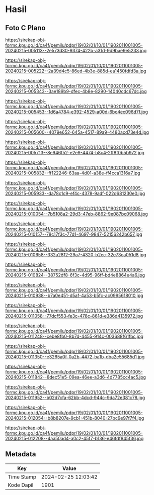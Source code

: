 # Hasil

## Foto C Plano

https://sirekap-obj-formc.kpu.go.id/ca4f/pemilu/pdpr/19/02/01/10/01/1902011001005-20240215-005113--2e573d30-9374-422b-a31d-9d9bae9e5233.jpg

https://sirekap-obj-formc.kpu.go.id/ca4f/pemilu/pdpr/19/02/01/10/01/1902011001005-20240215-005222--2a39d4c5-86ed-4b3e-885d-ea1450fdfd3a.jpg

https://sirekap-obj-formc.kpu.go.id/ca4f/pemilu/pdpr/19/02/01/10/01/1902011001005-20240215-005343--3ae189b9-dfec-4b8e-8290-14040cdc67dc.jpg

https://sirekap-obj-formc.kpu.go.id/ca4f/pemilu/pdpr/19/02/01/10/01/1902011001005-20240215-005453--1d6a4784-e392-4529-a00d-6bc4ec096d7f.jpg

https://sirekap-obj-formc.kpu.go.id/ca4f/pemilu/pdpr/19/02/01/10/01/1902011001005-20240215-005600--4079e652-645a-4517-89a9-4480acd73e4d.jpg

https://sirekap-obj-formc.kpu.go.id/ca4f/pemilu/pdpr/19/02/01/10/01/1902011001005-20240215-005713--8e946f52-e2e9-4474-b8c4-2ff8f0b5b972.jpg

https://sirekap-obj-formc.kpu.go.id/ca4f/pemilu/pdpr/19/02/01/10/01/1902011001005-20240215-005832--ff122246-63aa-4d01-a38e-ff4cca1316a7.jpg

https://sirekap-obj-formc.kpu.go.id/ca4f/pemilu/pdpr/19/02/01/10/01/1902011001005-20240215-005933--da78c1c9-ef4c-4378-9adf-022d681230e0.jpg

https://sirekap-obj-formc.kpu.go.id/ca4f/pemilu/pdpr/19/02/01/10/01/1902011001005-20240215-010054--7b5108a2-29d3-47eb-8862-9e087bc09068.jpg

https://sirekap-obj-formc.kpu.go.id/ca4f/pemilu/pdpr/19/02/01/10/01/1902011001005-20240215-010157--78c17f3c-77d1-4697-9847-52156242b657.jpg

https://sirekap-obj-formc.kpu.go.id/ca4f/pemilu/pdpr/19/02/01/10/01/1902011001005-20240215-010658--332a2812-29a7-4320-b2ec-32e73ca051d8.jpg

https://sirekap-obj-formc.kpu.go.id/ca4f/pemilu/pdpr/19/02/01/10/01/1902011001005-20240215-010824--38752df8-6f3c-4d95-96ff-bd4e8864e4a6.jpg

https://sirekap-obj-formc.kpu.go.id/ca4f/pemilu/pdpr/19/02/01/10/01/1902011001005-20240215-010938--b7a0e451-d5af-4a53-b5fc-ac0995618010.jpg

https://sirekap-obj-formc.kpu.go.id/ca4f/pemilu/pdpr/19/02/01/10/01/1902011001005-20240215-011058--77dcf553-fe3c-478c-861d-e386d4135972.jpg

https://sirekap-obj-formc.kpu.go.id/ca4f/pemilu/pdpr/19/02/01/10/01/1902011001005-20240215-011248--cebe8fb0-8b7d-4455-914c-003688f61fbc.jpg

https://sirekap-obj-formc.kpu.go.id/ca4f/pemilu/pdpr/19/02/01/10/01/1902011001005-20240215-011350--e3265a0f-0a2b-4472-ba1b-dba2e55685d1.jpg

https://sirekap-obj-formc.kpu.go.id/ca4f/pemilu/pdpr/19/02/01/10/01/1902011001005-20240215-011842--8dec51e5-09ea-46ee-a3d6-4d7785cc4ac5.jpg

https://sirekap-obj-formc.kpu.go.id/ca4f/pemilu/pdpr/19/02/01/10/01/1902011001005-20240215-011952--b02d7cfa-62bb-4dcd-944c-9da72e381c78.jpg

https://sirekap-obj-formc.kpu.go.id/ca4f/pemilu/pdpr/19/02/01/10/01/1902011001005-20240215-012054--b8b8207e-9cb1-451b-8040-27bc9e97f7f4.jpg

https://sirekap-obj-formc.kpu.go.id/ca4f/pemilu/pdpr/19/02/01/10/01/1902011001005-20240215-012208--4aa50ad4-a0c2-45f7-b136-e46fdf845f36.jpg


## Metadata

| Key        | Value               |
| ---------- | ------------------- |
| Time Stamp | 2024-02-25 12:03:42 |
| Kode Dapil | 1901                |



